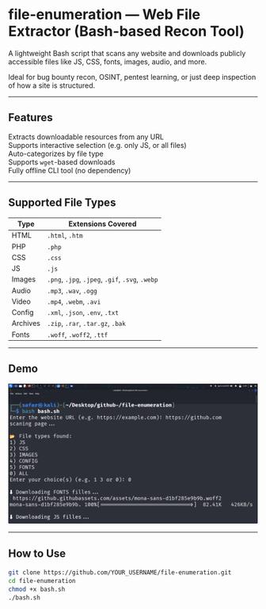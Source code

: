 #  file-enumeration — Web File Extractor (Bash-based Recon Tool)

A lightweight Bash script that scans any website and downloads publicly accessible files like JS, CSS, fonts, images, audio, and more.

Ideal for  bug bounty recon,  OSINT,  pentest learning, or just deep inspection of how a site is structured.

---

##  Features

 Extracts downloadable resources from any URL  
 Supports interactive selection (e.g. only JS, or all files)  
 Auto-categorizes by file type  
 Supports `wget`-based downloads  
 Fully offline CLI tool (no dependency)

---

##  Supported File Types

| Type     | Extensions Covered                               |
|----------|--------------------------------------------------|
| HTML     | `.html`, `.htm`                                  |
| PHP      | `.php`                                           |
| CSS      | `.css`                                           |
| JS       | `.js`                                            |
| Images   | `.png`, `.jpg`, `.jpeg`, `.gif`, `.svg`, `.webp` |
| Audio    | `.mp3`, `.wav`, `.ogg`                           |
| Video    | `.mp4`, `.webm`, `.avi`                          |
| Config   | `.xml`, `.json`, `.env`, `.txt`                  |
| Archives | `.zip`, `.rar`, `.tar.gz`, `.bak`                |
| Fonts    | `.woff`, `.woff2`, `.ttf`                        |

---
## Demo


![screenshot](./screenshots/demo.png)

---
##  How to Use

```bash
git clone https://github.com/YOUR_USERNAME/file-enumeration.git
cd file-enumeration
chmod +x bash.sh
./bash.sh
```
